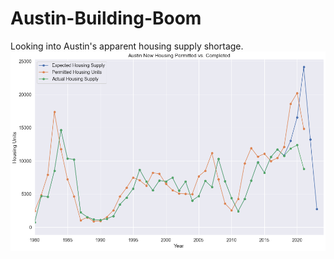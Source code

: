 # Austin-Building-Boom
Looking into Austin's apparent housing supply shortage.
![first_chart](austin_housing_predictions.png)
